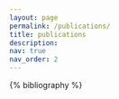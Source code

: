 ```yaml
---
layout: page
permalink: /publications/
title: publications
description: 
nav: true
nav_order: 2
---
```


<!-- _pages/publications.md -->

<!-- Bibsearch Feature -->

<!-- {% include bib_search.liquid %} -->

<!-- \* = first author(s). # = corresponding author(s). -->

<div class="publications">

{% bibliography %}

</div>
